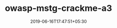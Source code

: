 ---
title: "owasp-mstg-crackme-a3"
date: 2019-06-16T17:47:51+05:30
type: "organisations"
org_name: "OWASP"
repo_desc: "The new home for Crackme LVL3. Soon more to come!"
repo_link: https://github.com/OWASP/owasp-mstg-crackme-a3
---